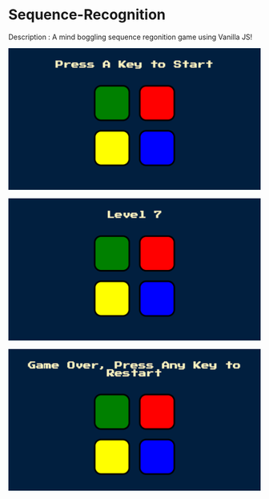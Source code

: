 # Sequence-Recognition

Description : A mind boggling sequence regonition game using Vanilla JS!

![Alt text](https://github.com/apex-blaze/Sequence-Recognition/blob/master/imgs/Screenshot%20(380).png)

![Alt text](https://github.com/apex-blaze/Sequence-Recognition/blob/master/imgs/Screenshot%20(381).png)

![Alt text](https://github.com/apex-blaze/Sequence-Recognition/blob/master/imgs/Screenshot%20(382).png)
